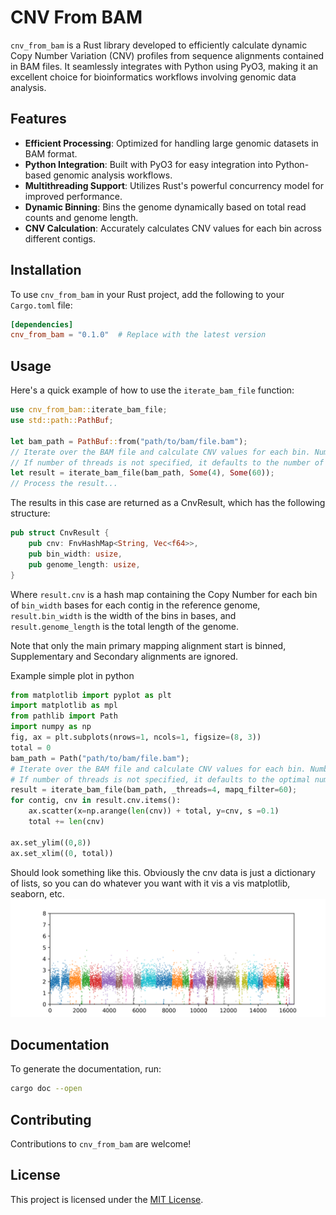 # CNV From BAM

`cnv_from_bam` is a Rust library developed to efficiently calculate dynamic Copy Number Variation (CNV) profiles from sequence alignments contained in BAM files. It seamlessly integrates with Python using PyO3, making it an excellent choice for bioinformatics workflows involving genomic data analysis.

## Features

- **Efficient Processing**: Optimized for handling large genomic datasets in BAM format.
- **Python Integration**: Built with PyO3 for easy integration into Python-based genomic analysis workflows.
- **Multithreading Support**: Utilizes Rust's powerful concurrency model for improved performance.
- **Dynamic Binning**: Bins the genome dynamically based on total read counts and genome length.
- **CNV Calculation**: Accurately calculates CNV values for each bin across different contigs.

## Installation

To use `cnv_from_bam` in your Rust project, add the following to your `Cargo.toml` file:

```toml
[dependencies]
cnv_from_bam = "0.1.0"  # Replace with the latest version
```

## Usage

Here's a quick example of how to use the `iterate_bam_file` function:

```rust
use cnv_from_bam::iterate_bam_file;
use std::path::PathBuf;

let bam_path = PathBuf::from("path/to/bam/file.bam");
// Iterate over the BAM file and calculate CNV values for each bin. Number of threads is set to 4 and mapping quality filter is set to 60.
// If number of threads is not specified, it defaults to the number of logical cores on the machine.
let result = iterate_bam_file(bam_path, Some(4), Some(60));
// Process the result...
```

The results in this case are returned as a CnvResult, which has the following structure:

```rust
pub struct CnvResult {
    pub cnv: FnvHashMap<String, Vec<f64>>,
    pub bin_width: usize,
    pub genome_length: usize,
}
```

Where `result.cnv` is a hash map containing the Copy Number for each bin of `bin_width` bases for each contig in the reference genome, `result.bin_width` is the width of the bins in bases, and `result.genome_length` is the total length of the genome.

Note that only the main primary mapping alignment start is binned, Supplementary and Secondary alignments are ignored.

Example simple plot in python
```python
from matplotlib import pyplot as plt
import matplotlib as mpl
from pathlib import Path
import numpy as np
fig, ax = plt.subplots(nrows=1, ncols=1, figsize=(8, 3))
total = 0
bam_path = Path("path/to/bam/file.bam");
# Iterate over the BAM file and calculate CNV values for each bin. Number of threads is set to 4 and mapping quality filter is set to 60.
# If number of threads is not specified, it defaults to the optimal number of threads for the machine.
result = iterate_bam_file(bam_path, _threads=4, mapq_filter=60);
for contig, cnv in result.cnv.items():
    ax.scatter(x=np.arange(len(cnv)) + total, y=cnv, s =0.1)
    total += len(cnv)

ax.set_ylim((0,8))
ax.set_xlim((0, total))
```
Should look something like this. Obviously the cnv data is just a dictionary of lists, so you can do whatever you want with it vis a vis matplotlib, seaborn, etc.
![example cnv plot](https://github.com/Adoni5/cnv_from_bam/blob/10a2b00a8832b46cacbff0e2f775a4f440844da0/example_cnv.png?raw=true)
## Documentation

To generate the documentation, run:

```bash
cargo doc --open
```

## Contributing

Contributions to `cnv_from_bam` are welcome!

## License

This project is licensed under the [MIT License](LICENSE).
